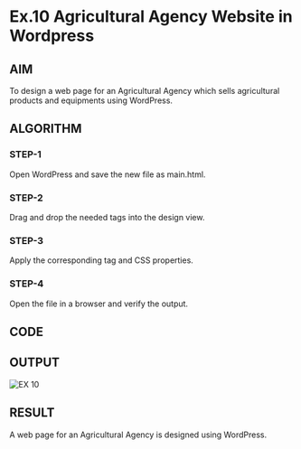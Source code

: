 # Ex.10 Agricultural Agency Website in Wordpress 
## AIM
  To design a web page for an Agricultural Agency which sells agricultural products and equipments using WordPress.

## ALGORITHM
### STEP-1
  Open WordPress and save the new file as main.html.

### STEP-2
  Drag and drop the needed tags into the design view.

### STEP-3
  Apply the corresponding tag and CSS properties.

### STEP-4
  Open the file in a browser and verify the output.
  
## CODE


## OUTPUT
![EX 10](https://github.com/Divyapriyadiya/EX10_Web-Design/assets/128477941/3a167a17-901c-4ee1-b11b-fa5f1c1f0fae)


## RESULT
  A web page for an Agricultural Agency is designed using WordPress.

